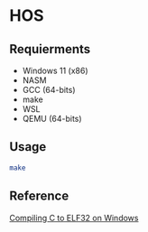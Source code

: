 # HOS

## Requierments

- Windows 11 (x86)
- NASM
- GCC (64-bits)
- make
- WSL
- QEMU (64-bits)

## Usage

```sh
make
```

## Reference

[Compiling C to ELF32 on Windows](https://stackoverflow.com/questions/65752272/compiling-c-to-elf32-on-windows)